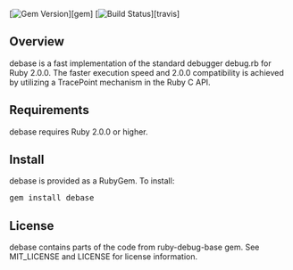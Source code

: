 [![Gem Version](https://badge.fury.io/rb/debase.png)][gem]
[![Build Status](https://secure.travis-ci.org/ruby-debug/debase.png)][travis]

## Overview

debase is a fast implementation of the standard debugger debug.rb for
Ruby 2.0.0. The faster execution speed and 2.0.0 compatibility is achieved
by utilizing a TracePoint mechanism in the Ruby C API.

## Requirements

debase requires Ruby 2.0.0 or higher.

## Install

debase is provided as a RubyGem.  To install:

<tt>gem install debase</tt>

## License

debase contains parts of the code from ruby-debug-base gem.
See MIT_LICENSE and LICENSE for license information.
